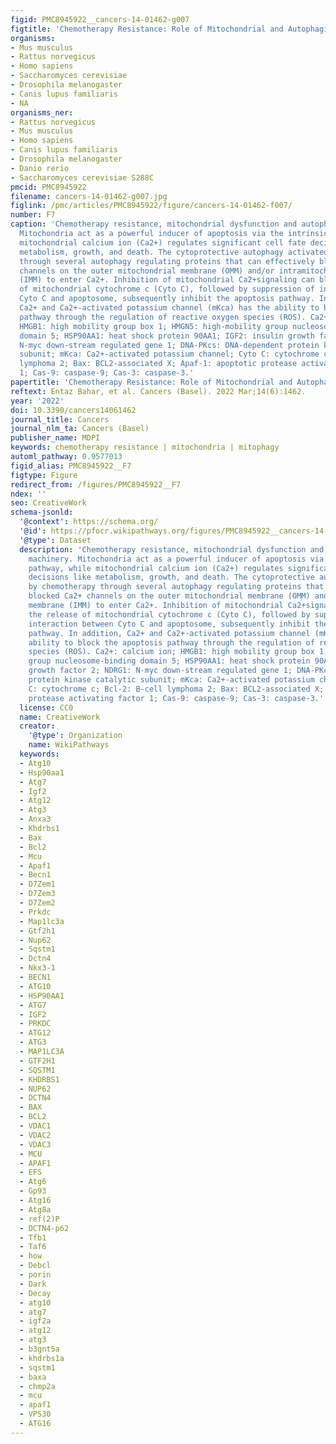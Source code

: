 ```yaml
---
figid: PMC8945922__cancers-14-01462-g007
figtitle: 'Chemotherapy Resistance: Role of Mitochondrial and Autophagic Components'
organisms:
- Mus musculus
- Rattus norvegicus
- Homo sapiens
- Saccharomyces cerevisiae
- Drosophila melanogaster
- Canis lupus familiaris
- NA
organisms_ner:
- Rattus norvegicus
- Mus musculus
- Homo sapiens
- Canis lupus familiaris
- Drosophila melanogaster
- Danio rerio
- Saccharomyces cerevisiae S288C
pmcid: PMC8945922
filename: cancers-14-01462-g007.jpg
figlink: /pmc/articles/PMC8945922/figure/cancers-14-01462-f007/
number: F7
caption: 'Chemotherapy resistance, mitochondrial dysfunction and autophagic machinery.
  Mitochondria act as a powerful inducer of apoptosis via the intrinsic pathway, while
  mitochondrial calcium ion (Ca2+) regulates significant cell fate decisions like
  metabolism, growth, and death. The cytoprotective autophagy activated by chemotherapy
  through several autophagy regulating proteins that can effectively blocked Ca2+
  channels on the outer mitochondrial membrane (OMM) and/or intramitochondrial membrane
  (IMM) to enter Ca2+. Inhibition of mitochondrial Ca2+signaling can block the release
  of mitochondrial cytochrome c (Cyto C), followed by suppression of interaction between
  Cyto C and apoptosome, subsequently inhibit the apoptosis pathway. In addition,
  Ca2+ and Ca2+-activated potassium channel (mKca) has the ability to block the apoptosis
  pathway through the regulation of reactive oxygen species (ROS). Ca2+: calcium ion;
  HMGB1: high mobility group box 1; HMGN5: high-mobility group nucleosome-binding
  domain 5; HSP90AA1: heat shock protein 90AA1; IGF2: insulin growth factor 2; NDRG1:
  N-myc down-stream regulated gene 1; DNA-PKcs: DNA-dependent protein kinase catalytic
  subunit; mKca: Ca2+-activated potassium channel; Cyto C: cytochrome c; Bcl-2: B-cell
  lymphoma 2; Bax: BCL2-associated X; Apaf-1: apoptotic protease activating factor
  1; Cas-9: caspase-9; Cas-3: caspase-3.'
papertitle: 'Chemotherapy Resistance: Role of Mitochondrial and Autophagic Components.'
reftext: Entaz Bahar, et al. Cancers (Basel). 2022 Mar;14(6):1462.
year: '2022'
doi: 10.3390/cancers14061462
journal_title: Cancers
journal_nlm_ta: Cancers (Basel)
publisher_name: MDPI
keywords: chemotherapy resistance | mitochondria | mitophagy
automl_pathway: 0.9577013
figid_alias: PMC8945922__F7
figtype: Figure
redirect_from: /figures/PMC8945922__F7
ndex: ''
seo: CreativeWork
schema-jsonld:
  '@context': https://schema.org/
  '@id': https://pfocr.wikipathways.org/figures/PMC8945922__cancers-14-01462-g007.html
  '@type': Dataset
  description: 'Chemotherapy resistance, mitochondrial dysfunction and autophagic
    machinery. Mitochondria act as a powerful inducer of apoptosis via the intrinsic
    pathway, while mitochondrial calcium ion (Ca2+) regulates significant cell fate
    decisions like metabolism, growth, and death. The cytoprotective autophagy activated
    by chemotherapy through several autophagy regulating proteins that can effectively
    blocked Ca2+ channels on the outer mitochondrial membrane (OMM) and/or intramitochondrial
    membrane (IMM) to enter Ca2+. Inhibition of mitochondrial Ca2+signaling can block
    the release of mitochondrial cytochrome c (Cyto C), followed by suppression of
    interaction between Cyto C and apoptosome, subsequently inhibit the apoptosis
    pathway. In addition, Ca2+ and Ca2+-activated potassium channel (mKca) has the
    ability to block the apoptosis pathway through the regulation of reactive oxygen
    species (ROS). Ca2+: calcium ion; HMGB1: high mobility group box 1; HMGN5: high-mobility
    group nucleosome-binding domain 5; HSP90AA1: heat shock protein 90AA1; IGF2: insulin
    growth factor 2; NDRG1: N-myc down-stream regulated gene 1; DNA-PKcs: DNA-dependent
    protein kinase catalytic subunit; mKca: Ca2+-activated potassium channel; Cyto
    C: cytochrome c; Bcl-2: B-cell lymphoma 2; Bax: BCL2-associated X; Apaf-1: apoptotic
    protease activating factor 1; Cas-9: caspase-9; Cas-3: caspase-3.'
  license: CC0
  name: CreativeWork
  creator:
    '@type': Organization
    name: WikiPathways
  keywords:
  - Atg10
  - Hsp90aa1
  - Atg7
  - Igf2
  - Atg12
  - Atg3
  - Anxa3
  - Khdrbs1
  - Bax
  - Bcl2
  - Mcu
  - Apaf1
  - Becn1
  - D7Zem1
  - D7Zem3
  - D7Zem2
  - Prkdc
  - Map1lc3a
  - Gtf2h1
  - Nup62
  - Sqstm1
  - Dctn4
  - Nkx3-1
  - BECN1
  - ATG10
  - HSP90AA1
  - ATG7
  - IGF2
  - PRKDC
  - ATG12
  - ATG3
  - MAP1LC3A
  - GTF2H1
  - SQSTM1
  - KHDRBS1
  - NUP62
  - DCTN4
  - BAX
  - BCL2
  - VDAC1
  - VDAC2
  - VDAC3
  - MCU
  - APAF1
  - EFS
  - Atg6
  - Gp93
  - Atg16
  - Atg8a
  - ref(2)P
  - DCTN4-p62
  - Tfb1
  - Taf6
  - how
  - Debcl
  - porin
  - Dark
  - Decay
  - atg10
  - atg7
  - igf2a
  - atg12
  - atg3
  - b3gnt5a
  - khdrbs1a
  - sqstm1
  - baxa
  - chmp2a
  - mcu
  - apaf1
  - VPS30
  - ATG16
---
```

